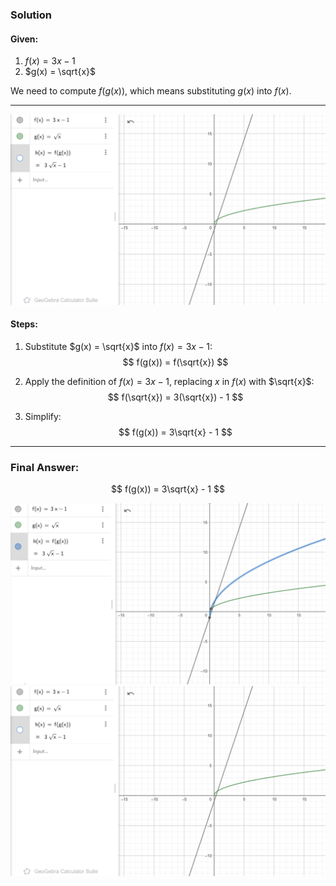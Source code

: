 ### Solution

#### Given:
1. $f(x) = 3x - 1$
2. $g(x) = \sqrt{x}$

We need to compute $f(g(x))$, which means substituting $g(x)$ into $f(x)$.

---

![alt text](image.png)

#### Steps:
1. Substitute $g(x) = \sqrt{x}$ into $f(x) = 3x - 1$:
   $$ f(g(x)) = f(\sqrt{x}) $$

2. Apply the definition of $f(x) = 3x - 1$, replacing $x$ in $f(x)$ with $\sqrt{x}$:
   $$ f(\sqrt{x}) = 3(\sqrt{x}) - 1 $$

3. Simplify:
   $$ f(g(x)) = 3\sqrt{x} - 1 $$

---

### Final Answer:
$$ f(g(x)) = 3\sqrt{x} - 1 $$



![alt text](image-1.png)
![alt text](image.png)